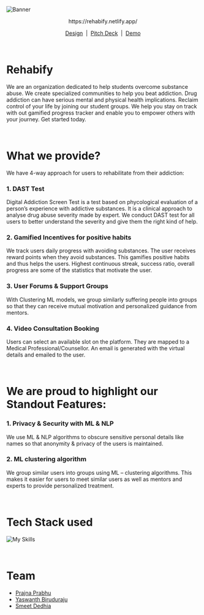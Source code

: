 ![Banner](https://user-images.githubusercontent.com/74554892/226598320-eebdbf3e-7883-44db-b354-c672689c59cd.png)

<p align="center">https://rehabify.netlify.app/</p>

<p align="center">
    <a href="https://www.figma.com/file/GsYMX3dQ32dP5r6eO2HzRP/rehabify?node-id=0%3A1&t=HgzxrCcDosvUghiN-1">Design</a> 
    <span>&nbsp;|&nbsp;</span>
    <a href="https://www.canva.com/design/DAFdiOefoeY/S-sbft0LT5aby8cs7ylNxA/view?          utm_content=DAFdiOefoeY&utm_campaign=designshare&utm_medium=link&utm_source=publishsharelink">Pitch Deck</a>
    <span>&nbsp;|&nbsp;</span>
  <a href="https://drive.google.com/file/d/1fMY63FqE_nVhjQH4qZ1xffawBDfghzhQ/view?usp=sharing">Demo</a>
</p>

<br>

# Rehabify
We are an organization dedicated to help students overcome substance abuse. We create specialized communities to help you beat addiction.
Drug addiction can have serious mental and physical health implications. Reclaim control of your life by joining our student groups.
We help you stay on track with out gamified progress tracker and enable you to empower others with your journey. Get started today.

<br>

# What we provide?
We have 4-way approach for users to rehabilitate from their addiction:

### <b> 1. DAST Test </b> <br>
Digital Addiction Screen Test is a test based on phycological evaluation of a person’s experience with addictive substances. It is a clinical approach to analyse drug abuse severity made by expert. We conduct DAST test for all users to better understand the severity and give them the right kind of help.

### <b> 2. Gamified Incentives for positive habits </b><br>
We track users daily progress with avoiding substances. The user receives reward points when they avoid substances. This gamifies positive habits and thus helps the users. Highest continuous streak, success ratio, overall progress are some of the statistics that motivate the user.

### <b> 3. User Forums & Support Groups</b><br>
With Clustering ML models, we group similarly suffering people into groups so that they can receive mutual motivation and personalized guidance from mentors.

### <b> 4. Video Consultation Booking</b><br>
Users can select an available slot on the platform. They are mapped to a Medical Professional/Counsellor. An email is generated with the virtual details and emailed to the user.

<br>

# We are proud to highlight our Standout Features:

### <b>1.	Privacy & Security with ML & NLP</b> <br>
We use ML & NLP algorithms to obscure sensitive personal details like names so that anonymity & privacy of the users is maintained.
    
### <b>2.	ML clustering algorithm</b> <br>
We group similar users into groups using ML – clustering algorithms. This makes it easier for users to meet similar users as well as mentors and experts to provide personalized treatment.


<br>

# Tech Stack used
![My Skills](https://skillicons.dev/icons?i=mongodb,express,react,nodejs,vite,javascript,redux,python,figma)

<br>


# Team 
- [Prajna Prabhu](https://github.com/Prajnaprabhu3)
- [Yaswanth Biruduraju](https://github.com/Yaswanth-B)
- [Smeet Dedhia](https://github.com/Smeet-Dedhia)




